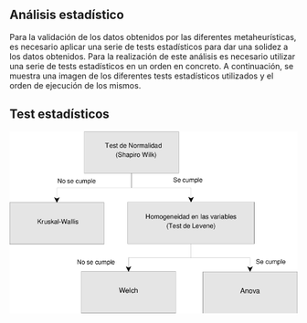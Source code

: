 ## Análisis estadístico

Para la validación de los datos obtenidos por las diferentes metaheurísticas, es necesario aplicar una serie de tests estadísticos para dar una solidez a los datos obtenidos. Para la realización de este análisis es necesario utilizar una serie de tests estadísticos en un orden en concreto. A continuación, se muestra una imagen de los diferentes tests estadísticos utilizados y el orden de ejecución de los mismos.


## Test estadísticos

![Test Estadisticos](./images/Test-Estadisticos.png)